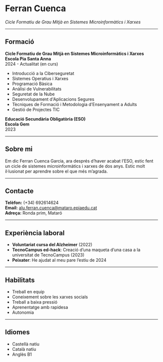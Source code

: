 # Ferran Cuenca

*Cicle Formatiu de Grau Mitjà en Sistemes Microinformàtics i Xarxes*


---

## Formació

**Cicle Formatiu de Grau Mitjà en Sistemes Microinformàtics i Xarxes**  
**Escola Pia Santa Anna**  
2024 - Actualitat (en curs)  

- Introducció a la Ciberseguretat  
- Sistemes Operatius i Xarxes  
- Programació Bàsica  
- Anàlisi de Vulnerabilitats  
- Seguretat de la Nube  
- Desenvolupament d'Aplicacions Segures  
- Tècniques de Formació i Metodologia d’Ensenyament a Adults  
- Gestió de Projectes TIC  

**Educació Secundària Obligatòria (ESO)**  
**Escola Gem**  
2023

---

## Sobre mi

Em dic Ferran Cuenca Garcia, ara després d’haver acabat l’ESO, estic fent un cicle de sistemes microinformàtics i xarxes de dos anys. Estic molt il·lusionat per aprendre sobre el que més m’agrada.

---

## Contacte

**Telèfon:** (+34) 692614624  
**Email:** alu.ferran.cuenca@mataro.epiaedu.cat  
**Adreça:** Ronda prim, Mataró

---

## Experiència laboral

- **Voluntariat cursa del Alzheimer** (2022)  
- **TecnoCampus ed-hack**: Creació d’una maqueta d’una casa a la universitat de TecnoCampus (2023)  
- **Peixater**: He ajudat al meu pare l’estiu de 2024

---

## Habilitats

- Treball en equip  
- Coneixement sobre les xarxes socials  
- Treball a baixa pressió  
- Aprenentatge amb rapidesa  
- Autonomia

---

## Idiomes

- Castellà natiu  
- Català natiu  
- Anglès B1

